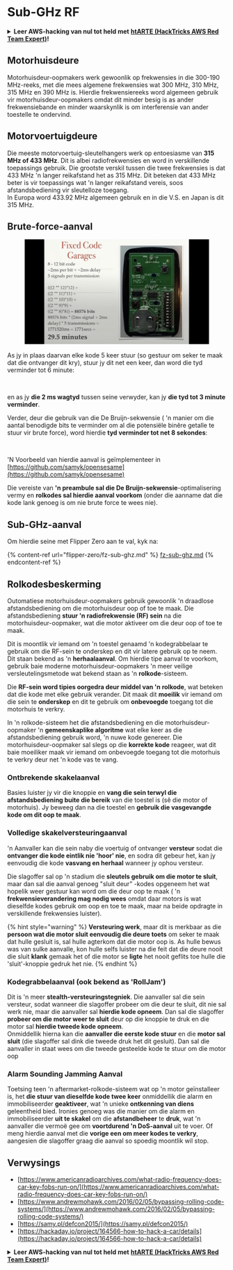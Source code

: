 # Sub-GHz RF

<details>

<summary><strong>Leer AWS-hacking van nul tot held met</strong> <a href="https://training.hacktricks.xyz/courses/arte"><strong>htARTE (HackTricks AWS Red Team Expert)</strong></a><strong>!</strong></summary>

Ander maniere om HackTricks te ondersteun:

* As jy jou **maatskappy geadverteer wil sien in HackTricks** of **HackTricks in PDF wil aflaai**, kyk na die [**SUBSCRIPTION PLANS**](https://github.com/sponsors/carlospolop)!
* Kry die [**amptelike PEASS & HackTricks swag**](https://peass.creator-spring.com)
* Ontdek [**The PEASS Family**](https://opensea.io/collection/the-peass-family), ons versameling eksklusiewe [**NFTs**](https://opensea.io/collection/the-peass-family)
* **Sluit aan by die** 💬 [**Discord-groep**](https://discord.gg/hRep4RUj7f) of die [**telegram-groep**](https://t.me/peass) of **volg** ons op **Twitter** 🐦 [**@carlospolopm**](https://twitter.com/hacktricks_live)**.**
* **Deel jou hacktruuks deur PR's in te dien by die** [**HackTricks**](https://github.com/carlospolop/hacktricks) en [**HackTricks Cloud**](https://github.com/carlospolop/hacktricks-cloud) github-repos.

</details>

## Motorhuisdeure

Motorhuisdeur-oopmakers werk gewoonlik op frekwensies in die 300-190 MHz-reeks, met die mees algemene frekwensies wat 300 MHz, 310 MHz, 315 MHz en 390 MHz is. Hierdie frekwensiereeks word algemeen gebruik vir motorhuisdeur-oopmakers omdat dit minder besig is as ander frekwensiebande en minder waarskynlik is om interferensie van ander toestelle te ondervind.

## Motorvoertuigdeure

Die meeste motorvoertuig-sleutelhangers werk op entoesiasme van **315 MHz of 433 MHz**. Dit is albei radiofrekwensies en word in verskillende toepassings gebruik. Die grootste verskil tussen die twee frekwensies is dat 433 MHz 'n langer reikafstand het as 315 MHz. Dit beteken dat 433 MHz beter is vir toepassings wat 'n langer reikafstand vereis, soos afstandsbediening vir sleutelloze toegang.\
In Europa word 433.92 MHz algemeen gebruik en in die V.S. en Japan is dit 315 MHz.

## **Brute-force-aanval**

<figure><img src="../../.gitbook/assets/image (4) (3) (2).png" alt=""><figcaption></figcaption></figure>

As jy in plaas daarvan elke kode 5 keer stuur (so gestuur om seker te maak dat die ontvanger dit kry), stuur jy dit net een keer, dan word die tyd verminder tot 6 minute:

<figure><img src="../../.gitbook/assets/image (1) (1) (2) (2).png" alt=""><figcaption></figcaption></figure>

en as jy **die 2 ms wagtyd** tussen seine verwyder, kan jy **die tyd tot 3 minute verminder**.

Verder, deur die gebruik van die De Bruijn-sekwensie ( 'n manier om die aantal benodigde bits te verminder om al die potensiële binêre getalle te stuur vir brute force), word hierdie **tyd verminder tot net 8 sekondes**:

<figure><img src="../../.gitbook/assets/image (5) (2) (3).png" alt=""><figcaption></figcaption></figure>

'N Voorbeeld van hierdie aanval is geïmplementeer in [https://github.com/samyk/opensesame](https://github.com/samyk/opensesame)

Die vereiste van **'n preambule sal die De Bruijn-sekwensie**-optimalisering vermy en **rolkodes sal hierdie aanval voorkom** (onder die aanname dat die kode lank genoeg is om nie brute force te wees nie).

## Sub-GHz-aanval

Om hierdie seine met Flipper Zero aan te val, kyk na:

{% content-ref url="flipper-zero/fz-sub-ghz.md" %}
[fz-sub-ghz.md](flipper-zero/fz-sub-ghz.md)
{% endcontent-ref %}

## Rolkodesbeskerming

Outomatiese motorhuisdeur-oopmakers gebruik gewoonlik 'n draadlose afstandsbediening om die motorhuisdeur oop of toe te maak. Die afstandsbediening **stuur 'n radiofrekwensie (RF) sein** na die motorhuisdeur-oopmaker, wat die motor aktiveer om die deur oop of toe te maak.

Dit is moontlik vir iemand om 'n toestel genaamd 'n kodegrabbelaar te gebruik om die RF-sein te onderskep en dit vir latere gebruik op te neem. Dit staan bekend as 'n **herhaalaanval**. Om hierdie tipe aanval te voorkom, gebruik baie moderne motorhuisdeur-oopmakers 'n meer veilige versleutelingsmetode wat bekend staan as 'n **rolkode**-sisteem.

Die **RF-sein word tipies oorgedra deur middel van 'n rolkode**, wat beteken dat die kode met elke gebruik verander. Dit maak dit **moeilik** vir iemand om die sein te **onderskep** en dit te gebruik om **onbevoegde** toegang tot die motorhuis te verkry.

In 'n rolkode-sisteem het die afstandsbediening en die motorhuisdeur-oopmaker 'n **gemeenskaplike algoritme** wat elke keer as die afstandsbediening gebruik word, 'n nuwe kode genereer. Die motorhuisdeur-oopmaker sal slegs op die **korrekte kode** reageer, wat dit baie moeiliker maak vir iemand om onbevoegde toegang tot die motorhuis te verkry deur net 'n kode vas te vang.

### **Ontbrekende skakelaanval**

Basies luister jy vir die knoppie en **vang die sein terwyl die afstandsbediening buite die bereik** van die toestel is (sê die motor of motorhuis). Jy beweeg dan na die toestel en **gebruik die vasgevangde kode om dit oop te maak**.

### Volledige skakelversteuringaanval

'n Aanvaller kan die sein naby die voertuig of ontvanger **versteur** sodat die **ontvanger die kode eintlik nie 'hoor' nie**, en sodra dit gebeur het, kan jy eenvoudig die kode **vasvang en herhaal** wanneer jy ophou versteur.

Die slagoffer sal op 'n stadium die **sleutels gebruik om die motor te sluit**, maar dan sal die aanval genoeg "sluit deur" -kodes opgeneem het wat hopelik weer gestuur kan word om die deur oop te maak ( 'n **frekwensieverandering mag nodig wees** omdat daar motors is wat dieselfde kodes gebruik om oop en toe te maak, maar na beide opdragte in verskillende frekwensies luister).

{% hint style="warning" %}
**Versteuring werk**, maar dit is merkbaar as die **persoon wat die motor sluit eenvoudig die deure toets** om seker te maak dat hulle gesluit is, sal hulle agterkom dat die motor oop is. As hulle bewus was van sulke aanvalle, kon hulle selfs luister na die feit dat die deure nooit die sluit **klank** gemaak het of die motor se **ligte** het nooit geflits toe hulle die 'sluit'-knoppie gedruk het nie.
{% endhint %}

### **Kodegrabbelaanval (ook bekend as 'RollJam')**

Dit is 'n meer **stealth-versteuringstegniek**. Die aanvaller sal die sein versteur, sodat wanneer die slagoffer probeer om die deur te sluit, dit nie sal werk nie, maar die aanvaller sal **hierdie kode opneem**. Dan sal die slagoffer **probeer om die motor weer te sluit** deur op die knoppie te druk en die motor sal **hierdie tweede kode opneem**.\
Onmiddellik hierna kan die **aanvaller die eerste kode stuur** en die **motor sal sluit** (die slagoffer sal dink die tweede druk het dit gesluit). Dan sal die aanvaller in staat wees om die tweede gesteelde kode te stuur om die motor oop
### Alarm Sounding Jamming Aanval

Toetsing teen 'n aftermarket-rolkode-sisteem wat op 'n motor geïnstalleer is, het **die stuur van dieselfde kode twee keer** onmiddellik die alarm en immobiliseerder **geaktiveer**, wat 'n unieke **ontkenning van diens** geleentheid bied. Ironies genoeg was die manier om die alarm en immobiliseerder **uit te skakel** om die **afstandbeheer** te **druk**, wat 'n aanvaller die vermoë gee om **voortdurend 'n DoS-aanval** uit te voer. Of meng hierdie aanval met die **vorige een om meer kodes te verkry**, aangesien die slagoffer graag die aanval so spoedig moontlik wil stop.

## Verwysings

* [https://www.americanradioarchives.com/what-radio-frequency-does-car-key-fobs-run-on/](https://www.americanradioarchives.com/what-radio-frequency-does-car-key-fobs-run-on/)
* [https://www.andrewmohawk.com/2016/02/05/bypassing-rolling-code-systems/](https://www.andrewmohawk.com/2016/02/05/bypassing-rolling-code-systems/)
* [https://samy.pl/defcon2015/](https://samy.pl/defcon2015/)
* [https://hackaday.io/project/164566-how-to-hack-a-car/details](https://hackaday.io/project/164566-how-to-hack-a-car/details)

<details>

<summary><strong>Leer AWS-hacking van nul tot held met</strong> <a href="https://training.hacktricks.xyz/courses/arte"><strong>htARTE (HackTricks AWS Red Team Expert)</strong></a><strong>!</strong></summary>

Ander maniere om HackTricks te ondersteun:

* As jy wil sien dat jou **maatskappy geadverteer word in HackTricks** of **HackTricks aflaai in PDF-formaat**, kyk na die [**SUBSCRIPTION PLANS**](https://github.com/sponsors/carlospolop)!
* Kry die [**amptelike PEASS & HackTricks-uitrusting**](https://peass.creator-spring.com)
* Ontdek [**The PEASS Family**](https://opensea.io/collection/the-peass-family), ons versameling eksklusiewe [**NFT's**](https://opensea.io/collection/the-peass-family)
* **Sluit aan by die** 💬 [**Discord-groep**](https://discord.gg/hRep4RUj7f) of die [**telegram-groep**](https://t.me/peass) of **volg** ons op **Twitter** 🐦 [**@carlospolopm**](https://twitter.com/hacktricks_live)**.**
* **Deel jou haktruuks deur PR's in te dien by die** [**HackTricks**](https://github.com/carlospolop/hacktricks) en [**HackTricks Cloud**](https://github.com/carlospolop/hacktricks-cloud) github-opslag.

</details>
